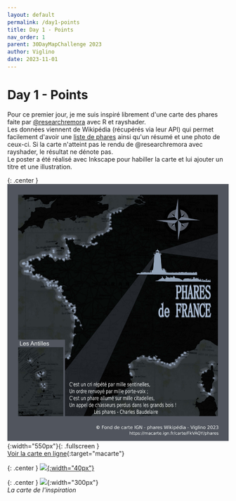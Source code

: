 ```yaml
---
layout: default
permalink: /day1-points
title: Day 1 - Points
nav_order: 1
parent: 30DayMapChallenge 2023
author: Viglino
date: 2023-11-01
---
```

# Day 1 - Points

Pour ce premier jour, je me suis inspiré librement d'une carte des phares faite par [@researchremora](https://twitter.com/researchremora/status/1708936472286351694) avec R et rayshader.   
Les données viennent de Wikipédia (récupérés via leur API) qui permet facilement d'avoir une [liste de phares](https://fr.wikipedia.org/wiki/Liste_des_phares_de_France) ainsi qu'un résumé et une photo de ceux-ci. Si la carte n'atteint pas le rendu de @researchremora avec rayshader, le résultat ne dénote pas.   
Le poster a été réalisé avec Inkscape pour habiller la carte et lui ajouter un titre et une illustration.

{: .center }
![](./day1-phare.jpg){:width="550px"}{: .fullscreen }    
[Voir la carte en ligne](https://macarte.ign.fr/carte/FkVAQY/Phares-de-France){:target="macarte"}

{: .center }
[![](https://upload.wikimedia.org/wikipedia/commons/5/5a/X_icon_2.svg){:width="40px"}](https://twitter.com/jmviglino/status/1719600713062350910)

{: .center }
![](https://pbs.twimg.com/media/F7dSDpnXIAA7EAf?format=jpg&name=small){:width="300px"}   
*La carte de l'inspiration*

